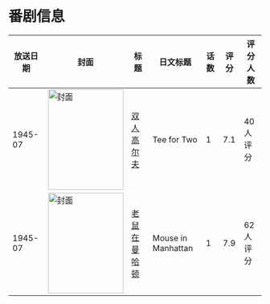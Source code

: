 # 番剧信息

|放送日期|封面|标题|日文标题|话数|评分|评分人数|
|---|---|---|---|---|---|---|
|1945-07|<img src="//lain.bgm.tv/pic/cover/c/57/b0/262705_4LIll.jpg" alt="封面" style="width:150px;height:200px;object-fit:cover;">|[双人高尔夫](https://bangumi.tv/subject/262705)|Tee for Two|1|7.1|40人评分|
|1945-07|<img src="//lain.bgm.tv/pic/cover/c/57/3e/262704_c0MNm.jpg" alt="封面" style="width:150px;height:200px;object-fit:cover;">|[老鼠在曼哈顿](https://bangumi.tv/subject/262704)|Mouse in Manhattan|1|7.9|62人评分|
